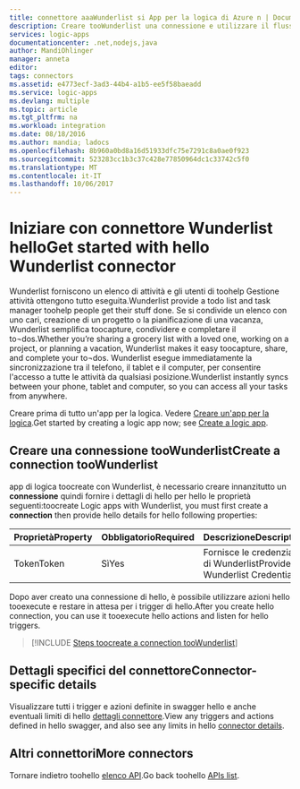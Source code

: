 ```yaml
---
title: connettore aaaWunderlist si App per la logica di Azure n | Documenti Microsoft
description: Creare tooWunderlist una connessione e utilizzare il flusso di lavoro di toobuild questa connessione in App per la logica.
services: logic-apps
documentationcenter: .net,nodejs,java
author: MandiOhlinger
manager: anneta
editor: 
tags: connectors
ms.assetid: e4773ecf-3ad3-44b4-a1b5-ee5f58baeadd
ms.service: logic-apps
ms.devlang: multiple
ms.topic: article
ms.tgt_pltfrm: na
ms.workload: integration
ms.date: 08/18/2016
ms.author: mandia; ladocs
ms.openlocfilehash: 8b960a0bd8a16d51933dfc75e7291c8a0ae0f923
ms.sourcegitcommit: 523283cc1b3c37c428e77850964dc1c33742c5f0
ms.translationtype: MT
ms.contentlocale: it-IT
ms.lasthandoff: 10/06/2017
---
```

# <a name="get-started-with-hello-wunderlist-connector"></a><span data-ttu-id="6aa48-103">Iniziare con connettore Wunderlist hello</span><span class="sxs-lookup"><span data-stu-id="6aa48-103">Get started with hello Wunderlist connector</span></span>
<span data-ttu-id="6aa48-104">Wunderlist forniscono un elenco di attività e gli utenti di toohelp Gestione attività ottengono tutto eseguita.</span><span class="sxs-lookup"><span data-stu-id="6aa48-104">Wunderlist provide a todo list and task manager toohelp people get their stuff done.</span></span>  <span data-ttu-id="6aa48-105">Se si condivide un elenco con uno cari, creazione di un progetto o la pianificazione di una vacanza, Wunderlist semplifica toocapture, condividere e completare il to¬dos.</span><span class="sxs-lookup"><span data-stu-id="6aa48-105">Whether you’re sharing a grocery list with a loved one, working on a project, or planning a vacation, Wunderlist makes it easy toocapture, share, and complete your to¬dos.</span></span> <span data-ttu-id="6aa48-106">Wunderlist esegue immediatamente la sincronizzazione tra il telefono, il tablet e il computer, per consentire l'accesso a tutte le attività da qualsiasi posizione.</span><span class="sxs-lookup"><span data-stu-id="6aa48-106">Wunderlist instantly syncs between your phone, tablet and computer, so you can access all your tasks from anywhere.</span></span>

<span data-ttu-id="6aa48-107">Creare prima di tutto un'app per la logica. Vedere [Creare un'app per la logica](../logic-apps/logic-apps-create-a-logic-app.md).</span><span class="sxs-lookup"><span data-stu-id="6aa48-107">Get started by creating a logic app now; see [Create a logic app](../logic-apps/logic-apps-create-a-logic-app.md).</span></span>

## <a name="create-a-connection-toowunderlist"></a><span data-ttu-id="6aa48-108">Creare una connessione tooWunderlist</span><span class="sxs-lookup"><span data-stu-id="6aa48-108">Create a connection tooWunderlist</span></span>
<span data-ttu-id="6aa48-109">app di logica toocreate con Wunderlist, è necessario creare innanzitutto un **connessione** quindi fornire i dettagli di hello per hello le proprietà seguenti:</span><span class="sxs-lookup"><span data-stu-id="6aa48-109">toocreate Logic apps with Wunderlist, you must first create a **connection** then provide hello details for hello following properties:</span></span>

| <span data-ttu-id="6aa48-110">Proprietà</span><span class="sxs-lookup"><span data-stu-id="6aa48-110">Property</span></span> | <span data-ttu-id="6aa48-111">Obbligatorio</span><span class="sxs-lookup"><span data-stu-id="6aa48-111">Required</span></span> | <span data-ttu-id="6aa48-112">Descrizione</span><span class="sxs-lookup"><span data-stu-id="6aa48-112">Description</span></span> |
| --- | --- | --- |
| <span data-ttu-id="6aa48-113">Token</span><span class="sxs-lookup"><span data-stu-id="6aa48-113">Token</span></span> |<span data-ttu-id="6aa48-114">Sì</span><span class="sxs-lookup"><span data-stu-id="6aa48-114">Yes</span></span> |<span data-ttu-id="6aa48-115">Fornisce le credenziali di Wunderlist</span><span class="sxs-lookup"><span data-stu-id="6aa48-115">Provide Wunderlist Credentials</span></span> |

<span data-ttu-id="6aa48-116">Dopo aver creato una connessione di hello, è possibile utilizzare azioni hello tooexecute e restare in attesa per i trigger di hello.</span><span class="sxs-lookup"><span data-stu-id="6aa48-116">After you create hello connection, you can use it tooexecute hello actions and listen for hello triggers.</span></span>

> [!INCLUDE [Steps toocreate a connection tooWunderlist](../../includes/connectors-create-api-wunderlist.md)]
> 

## <a name="connector-specific-details"></a><span data-ttu-id="6aa48-117">Dettagli specifici del connettore</span><span class="sxs-lookup"><span data-stu-id="6aa48-117">Connector-specific details</span></span>

<span data-ttu-id="6aa48-118">Visualizzare tutti i trigger e azioni definite in swagger hello e anche eventuali limiti di hello [dettagli connettore](/connectors/wunderlist/).</span><span class="sxs-lookup"><span data-stu-id="6aa48-118">View any triggers and actions defined in hello swagger, and also see any limits in hello [connector details](/connectors/wunderlist/).</span></span>

## <a name="more-connectors"></a><span data-ttu-id="6aa48-119">Altri connettori</span><span class="sxs-lookup"><span data-stu-id="6aa48-119">More connectors</span></span>
<span data-ttu-id="6aa48-120">Tornare indietro toohello [elenco API](apis-list.md).</span><span class="sxs-lookup"><span data-stu-id="6aa48-120">Go back toohello [APIs list](apis-list.md).</span></span>
